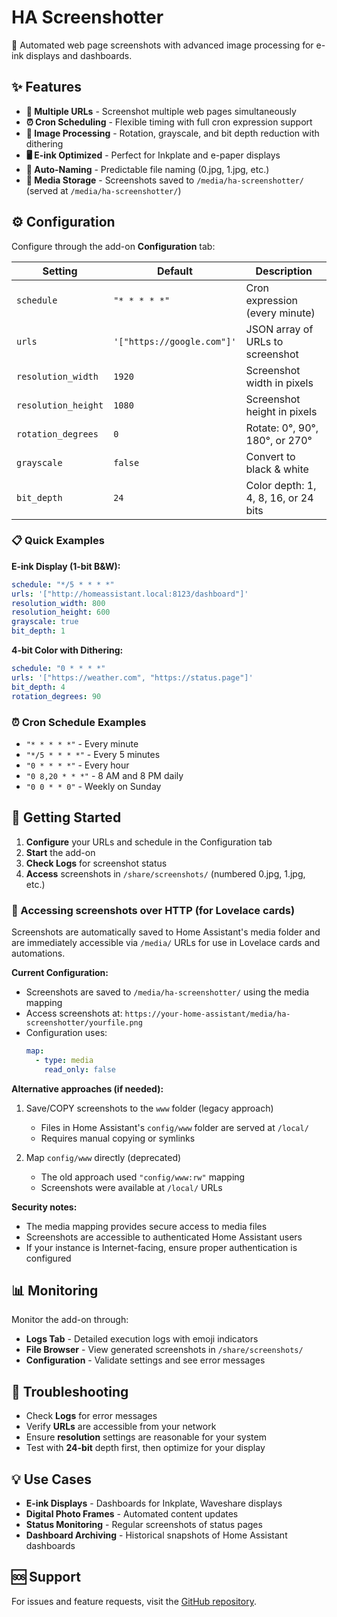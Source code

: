 # HA Screenshotter

📸 Automated web page screenshots with advanced image processing for e-ink displays and dashboards.

## ✨ Features

- **📱 Multiple URLs** - Screenshot multiple web pages simultaneously
- **⏰ Cron Scheduling** - Flexible timing with full cron expression support
- **🎨 Image Processing** - Rotation, grayscale, and bit depth reduction with dithering
- **🖥️ E-ink Optimized** - Perfect for Inkplate and e-paper displays
- **🔄 Auto-Naming** - Predictable file naming (0.jpg, 1.jpg, etc.)
 - **📁 Media Storage** - Screenshots saved to `/media/ha-screenshotter/` (served at `/media/ha-screenshotter/`)

## ⚙️ Configuration

Configure through the add-on **Configuration** tab:

| Setting | Default | Description |
|---------|---------|-------------|
| `schedule` | `"* * * * *"` | Cron expression (every minute) |
| `urls` | `'["https://google.com"]'` | JSON array of URLs to screenshot |
| `resolution_width` | `1920` | Screenshot width in pixels |
| `resolution_height` | `1080` | Screenshot height in pixels |
| `rotation_degrees` | `0` | Rotate: 0°, 90°, 180°, or 270° |
| `grayscale` | `false` | Convert to black & white |
| `bit_depth` | `24` | Color depth: 1, 4, 8, 16, or 24 bits |

### 📋 Quick Examples

**E-ink Display (1-bit B&W):**
```yaml
schedule: "*/5 * * * *"
urls: '["http://homeassistant.local:8123/dashboard"]'
resolution_width: 800
resolution_height: 600
grayscale: true
bit_depth: 1
```

**4-bit Color with Dithering:**
```yaml
schedule: "0 * * * *"
urls: '["https://weather.com", "https://status.page"]'
bit_depth: 4
rotation_degrees: 90
```

### ⏰ Cron Schedule Examples

- `"* * * * *"` - Every minute
- `"*/5 * * * *"` - Every 5 minutes  
- `"0 * * * *"` - Every hour
- `"0 8,20 * * *"` - 8 AM and 8 PM daily
- `"0 0 * * 0"` - Weekly on Sunday

## 🚀 Getting Started

1. **Configure** your URLs and schedule in the Configuration tab
2. **Start** the add-on
3. **Check Logs** for screenshot status
4. **Access** screenshots in `/share/screenshots/` (numbered 0.jpg, 1.jpg, etc.)

### 🔗 Accessing screenshots over HTTP (for Lovelace cards)

Screenshots are automatically saved to Home Assistant's media folder and are immediately accessible via `/media/` URLs for use in Lovelace cards and automations.

**Current Configuration:**
- Screenshots are saved to `/media/ha-screenshotter/` using the media mapping
- Access screenshots at: `https://your-home-assistant/media/ha-screenshotter/yourfile.png`
- Configuration uses:
  ```yaml
  map:
    - type: media
      read_only: false
  ```

**Alternative approaches (if needed):**

1) Save/COPY screenshots to the `www` folder (legacy approach)
	 - Files in Home Assistant's `config/www` folder are served at `/local/`
	 - Requires manual copying or symlinks

2) Map `config/www` directly (deprecated)
	 - The old approach used `"config/www:rw"` mapping
	 - Screenshots were available at `/local/` URLs

**Security notes:**
- The media mapping provides secure access to media files
- Screenshots are accessible to authenticated Home Assistant users
- If your instance is Internet-facing, ensure proper authentication is configured

## 📊 Monitoring

Monitor the add-on through:
- **Logs Tab** - Detailed execution logs with emoji indicators
- **File Browser** - View generated screenshots in `/share/screenshots/`
- **Configuration** - Validate settings and see error messages

## 🔧 Troubleshooting

- Check **Logs** for error messages
- Verify **URLs** are accessible from your network
- Ensure **resolution** settings are reasonable for your system
- Test with **24-bit** depth first, then optimize for your display

## 💡 Use Cases

- **E-ink Displays** - Dashboards for Inkplate, Waveshare displays
- **Digital Photo Frames** - Automated content updates
- **Status Monitoring** - Regular screenshots of status pages
- **Dashboard Archiving** - Historical snapshots of Home Assistant dashboards

## 🆘 Support

For issues and feature requests, visit the [GitHub repository](https://github.com/jantielens/ha-screenshotter/issues).